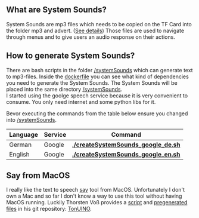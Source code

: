 ## What are System Sounds?
System Sounds are mp3 files which needs to be copied on the TF Card into the folder mp3 and advert. ([See details](MicroCard-README.md
)) Those files are used to navigate through menus and to give users an audio response on their actions.

## How to generate System Sounds?
There are bash scripts in the folder [/systemSounds](/systemSounds) which can generate text to mp3-files. Inside the [dockerfile](/docker/Dockerfile) you can see what kind of dependencies you need to generate the System Sounds. The System Sounds will be placed into the same directory [/systemSounds](/systemSounds). <br />
I started using the goolge speech service because it is very convenient to consume. You only need internet and some python libs for it.

Bevor executing the commands from the table below ensure you changed into [/systemSounds](/systemSounds). 

| Language | Service | Command | 
| ---|---|---|
|German|Google|**[./createSystemSounds_google_de.sh](/systemSounds/createSystemSounds_google_de.sh)**|
|English|Google|**[./createSystemSounds_google_en.sh](/systemSounds/createSystemSounds_google_en.sh)**|

## Say from MacOS
I really like the text to speech [say](https://ss64.com/osx/say.html) tool from MacOS. Unfortunately I don't own a Mac and so far I don't know a way to use this tool without having MacOS running. Luckily Thorsten Voß provides a [script](https://github.com/xfjx/TonUINO/blob/master/create-soundfiles.sh) and [pregenerated files](https://github.com/xfjx/TonUINO/tree/master/SD-Karte) in his git repository: [TonUINO](https://github.com/xfjx/TonUINO).

